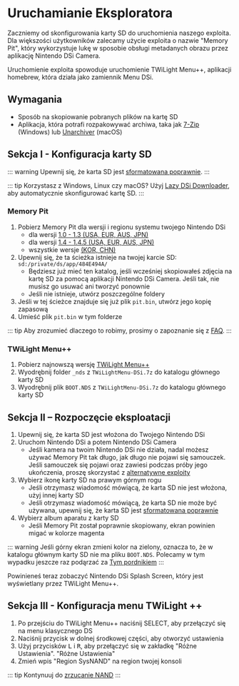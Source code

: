 # Uruchamianie Eksploratora

Zaczniemy od skonfigurowania karty SD do uruchomienia naszego exploita. Dla większości użytkowników zalecamy użycie exploita o nazwie "Memory Pit", który wykorzystuje lukę w sposobie obsługi metadanych obrazu przez aplikację Nintendo DSi Camera.

Uruchomienie exploita spowoduje uruchomienie TWiLight Menu++, aplikacji homebrew, która działa jako zamiennik Menu DSi.

## Wymagania
- Sposób na skopiowanie pobranych plików na kartę SD
- Aplikacja, która potrafi rozpakowywać archiwa, taka jak [7-Zip](https://www.7-zip.org/) (Windows) lub [Unarchiver](https://apps.apple.com/us/app/the-unarchiver/id425424353) (macOS)

## Sekcja I - Konfiguracja karty SD
::: warning
Upewnij się, że karta SD jest [sformatowana poprawnie](sd-card-setup).
:::

::: tip
Korzystasz z Windows, Linux czy macOS? Użyj [Lazy DSi Downloader](lazy-dsi-downloader), aby automatycznie skonfigurować kartę SD.
:::

### Memory Pit
1. Pobierz Memory Pit dla wersji i regionu systemu twojego Nintendo DSi
   - dla wersji [1.0 - 1.3 (USA, EUR, AUS, JPN)](/assets/files/memory_pit/256/pit.bin)
   - dla wersji [1.4 - 1.4.5 (USA, EUR, AUS, JPN)](/assets/files/memory_pit/768_1024/pit.bin)
   - wszystkie wersje [(KOR, CHN)](/assets/files/memory_pit/256/pit.bin)
1. Upewnij się, że ta ścieżka istnieje na twojej karcie SD: `sd:/private/ds/app/484E494A/`
   - Będziesz już mieć ten katalog, jeśli wcześniej skopiowałeś zdjęcia na kartę SD za pomocą aplikacji Nintendo DSi Camera. Jeśli tak, nie musisz go usuwać ani tworzyć ponownie
   - Jeśli nie istnieje, utwórz poszczególne foldery
1. Jeśli w tej ścieżce znajduje się już plik `pit.bin`, utwórz jego kopię zapasową
1. Umieść plik `pit.bin` w tym folderze

::: tip
Aby zrozumieć dlaczego to robimy, prosimy o zapoznanie się z [FAQ](/faq#what-functionality-will-i-lose-by-modding-my-system).
:::

### TWiLight Menu++
1. Pobierz najnowszą wersję [TWiLight Menu++](https://github.com/DS-Homebrew/TWiLightMenu/releases/latest/download/TWiLightMenu-DSi.7z)
1. Wyodrębnij folder `_nds` z `TWiLightMenu-DSi.7z` do katalogu głównego karty SD
1. Wyodrębnij plik `BOOT.NDS` z `TWiLightMenu-DSi.7z` do katalogu głównego karty SD

## Sekcja II – Rozpoczęcie eksploatacji

1. Upewnij się, że karta SD jest włożona do Twojego Nintendo DSi
1. Uruchom Nintendo DSi a potem Nintendo DSi Camera
   - Jeśli kamera na twoim Nintendo DSi nie działa, nadal możesz używać Memory Pit tak długo, jak długo nie pojawi się samouczek. Jeśli samouczek się pojawi oraz zawiesi podczas próby jego ukończenia, proszę skorzystać z [alternatywne exploity](alternate-exploits)
1. Wybierz ikonę karty SD na prawym górnym rogu
   - Jeśli otrzymasz wiadomość mówiącą, że karta SD nie jest włożona, użyj innej karty SD
   - Jeśli otrzymasz wiadomość mówiącą, że karta SD nie może być używana, upewnij się, że karta SD jest [sformatowana poprawnie](sd-card-setup)
1. Wybierz album aparatu z karty SD
   - Jeśli Memory Pit został poprawnie skopiowany, ekran powinien migać w kolorze magenta

::: warning
Jeśli górny ekran zmieni kolor na zielony, oznacza to, że w katalogu głównym karty SD nie ma pliku `BOOT.NDS`. Polecamy w tym wypadku jeszcze raz podąrzać za [Tym pordnikiem](launching-the-exploit#twilight-menu)
:::

Powinieneś teraz zobaczyć Nintendo DSi Splash Screen, który jest wyświetlany przez TWiLight Menu++.

## Sekcja III - Konfiguracja menu TWiLight ++

1. Po przejściu do TWiLight Menu++ naciśnij SELECT, aby przełączyć się na menu klasycznego DS
1. Naciśnij przycisk w dolnej środkowej części, aby otworzyć ustawienia
1. Użyj przycisków <kbd class="l">L</kbd> i <kbd class="r">R</kbd>, aby przełączyć się w zakładkę "Różne Ustawienia". "Różne Ustawienia"
1. Zmień wpis "Region SysNAND" na region twojej konsoli

::: tip
Kontynuuj do [zrzucanie NAND](dumping-nand)
:::

